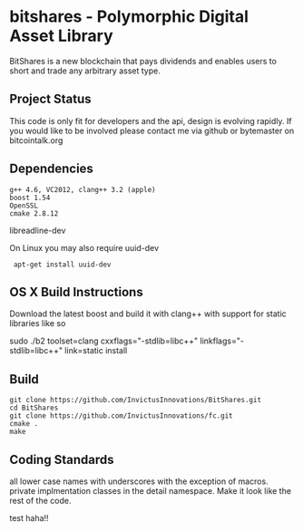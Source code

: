 bitshares - Polymorphic Digital Asset Library
=========

BitShares is a new blockchain that pays dividends and enables users
to short and trade any arbitrary asset type.


Project Status
------------
This code is only fit for developers and the api, design is evolving
rapidly.  If you would like to be involved please contact me via
github or bytemaster on bitcointalk.org   

Dependencies
-------------------
	g++ 4.6, VC2012, clang++ 3.2 (apple)
	boost 1.54
	OpenSSL
	cmake 2.8.12
  libreadline-dev

  On Linux you may also require uuid-dev

     apt-get install uuid-dev

OS X Build Instructions
-----------------------
Download the latest boost and build it with clang++ with support for static libraries like so
  
  sudo ./b2 toolset=clang cxxflags="-stdlib=libc++" linkflags="-stdlib=libc++" link=static install


Build
--------------------

	git clone https://github.com/InvictusInnovations/BitShares.git
	cd BitShares
	git clone https://github.com/InvictusInnovations/fc.git
	cmake .
	make 

Coding Standards
----------------
all lower case names with underscores with the exception of macros.
private implmentation classes in the detail namespace.
Make it look like the rest of the code.

test haha!!



